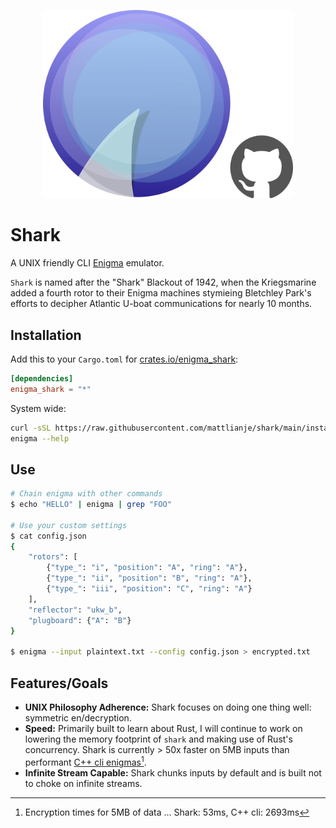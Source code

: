 <p align="center">
  <img src="pix/shark_with_github.png" width="400" alt="shark logo">
</p>

# Shark
A UNIX friendly CLI [Enigma](https://en.wikipedia.org/wiki/Enigma_machine) emulator.

`Shark` is named after the "Shark" Blackout of 1942, when the Kriegsmarine added a fourth rotor to their Enigma machines 
stymieing Bletchley Park's efforts to decipher Atlantic U-boat communications for nearly 10 months.

## Installation
Add this to your `Cargo.toml` for [crates.io/enigma_shark](https://crates.io/crates/enigma_shark):
```toml
[dependencies]
enigma_shark = "*"
```

System wide:
```bash
curl -sSL https://raw.githubusercontent.com/mattlianje/shark/main/install.sh | bash;
enigma --help
```

## Use
```bash
# Chain enigma with other commands
$ echo "HELLO" | enigma | grep "FOO"

# Use your custom settings
$ cat config.json
{
    "rotors": [
        {"type_": "i", "position": "A", "ring": "A"},
        {"type_": "ii", "position": "B", "ring": "A"},
        {"type_": "iii", "position": "C", "ring": "A"}
    ],
    "reflector": "ukw_b",
    "plugboard": {"A": "B"}
}

$ enigma --input plaintext.txt --config config.json > encrypted.txt
```
## Features/Goals
- **UNIX Philosophy Adherence:** Shark focuses on doing one thing well: symmetric en/decryption.
- **Speed:** Primarily built to learn about Rust, I will continue to work on lowering the memory footprint of `shark` and making use of Rust's concurrency. Shark is currently > 50x faster on 5MB inputs than performant [C++ cli enigmas](benches/bench.sh)[^1].
- **Infinite Stream Capable:** Shark chunks inputs by default and is built not to choke on infinite streams.

[^1]: Encryption times for 5MB of data ... Shark: 53ms, C++ cli: 2693ms

